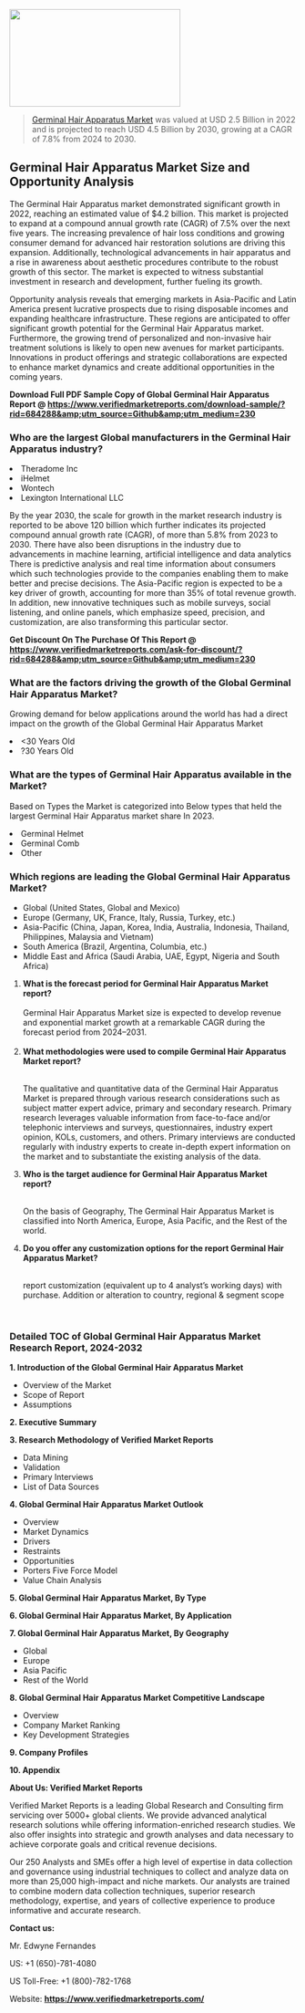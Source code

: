 <img src="https://ffe5etoiles.com/wp-content/uploads/2024/12/MST1-300x171.png" alt="" width="300" height="171" class="alignnone size-medium wp-image-20088" /><blockquote><p><p><a href="https://www.verifiedmarketreports.com/download-sample/?rid=684288&utm_source=Github&utm_medium=230" target="_blank">Germinal Hair Apparatus Market</a> was valued at USD 2.5 Billion in 2022 and is projected to reach USD 4.5 Billion by 2030, growing at a CAGR of 7.8% from 2024 to 2030.</p></blockquote><p><h2>Germinal Hair Apparatus Market Size and Opportunity Analysis</h2><p>The Germinal Hair Apparatus market demonstrated significant growth in 2022, reaching an estimated value of $4.2 billion. This market is projected to expand at a compound annual growth rate (CAGR) of 7.5% over the next five years. The increasing prevalence of hair loss conditions and growing consumer demand for advanced hair restoration solutions are driving this expansion. Additionally, technological advancements in hair apparatus and a rise in awareness about aesthetic procedures contribute to the robust growth of this sector. The market is expected to witness substantial investment in research and development, further fueling its growth.</p><p>Opportunity analysis reveals that emerging markets in Asia-Pacific and Latin America present lucrative prospects due to rising disposable incomes and expanding healthcare infrastructure. These regions are anticipated to offer significant growth potential for the Germinal Hair Apparatus market. Furthermore, the growing trend of personalized and non-invasive hair treatment solutions is likely to open new avenues for market participants. Innovations in product offerings and strategic collaborations are expected to enhance market dynamics and create additional opportunities in the coming years.</p></p><p class=""><strong>Download Full PDF Sample Copy of Global Germinal Hair Apparatus Report @ <a href="https://www.verifiedmarketreports.com/download-sample/?rid=684288&amp;utm_source=Github&amp;utm_medium=230" target="_blank">https://www.verifiedmarketreports.com/download-sample/?rid=684288&amp;utm_source=Github&amp;utm_medium=230</a></strong></p><h3 id="" class="">Who are the largest Global manufacturers in the Germinal Hair Apparatus industry?</h3><p><li>Theradome Inc</li><li> iHelmet</li><li> Wontech</li><li> Lexington International LLC</li></p><div class=""><div class="" dir="" data-message-author-role="" data-message-id="" data-message-model-slug=""><div class=""><div class=""><div class=""><div class="" dir="" data-message-author-role="" data-message-id="" data-message-model-slug=""><div class=""><div class=""><p>By the year 2030, the scale for growth in the market research industry is reported to be above 120 billion which further indicates its projected compound annual growth rate (CAGR), of more than 5.8% from 2023 to 2030. There have also been disruptions in the industry due to advancements in machine learning, artificial intelligence and data analytics There is predictive analysis and real time information about consumers which such technologies provide to the companies enabling them to make better and precise decisions. The Asia-Pacific region is expected to be a key driver of growth, accounting for more than 35% of total revenue growth. In addition, new innovative techniques such as mobile surveys, social listening, and online panels, which emphasize speed, precision, and customization, are also transforming this particular sector.</p><p><strong>Get Discount On The Purchase Of This Report @&nbsp; <a href="https://www.verifiedmarketreports.com/ask-for-discount/?rid=684288&amp;utm_source=Github&amp;utm_medium=230" target="_blank">https://www.verifiedmarketreports.com/ask-for-discount/?rid=684288&amp;utm_source=Github&amp;utm_medium=230</a></strong></p></div></div></div></div></div></div></div></div><h3 id="" class="">What are the factors driving the growth of the Global Germinal Hair Apparatus Market?</h3><p id="" class="">Growing demand for below applications around the world has had a direct impact on the growth of the Global Germinal Hair Apparatus Market</p><p id="" class=""><li><30 Years Old</li><li> ?30 Years Old</li></p><h3 id="" class="">What are the types of Germinal Hair Apparatus available in the Market?</h3><p id="" class="">Based on Types the Market is categorized into Below types that held the largest Germinal Hair Apparatus market share In 2023.</p><p id="" class=""><li>Germinal Helmet</li><li> Germinal Comb</li><li> Other</li></p><h3 id="" class="">Which regions are leading the Global Germinal Hair Apparatus Market?</h3><ul><li>Global (United States, Global and Mexico)</li><li>Europe (Germany, UK, France, Italy, Russia, Turkey, etc.)</li><li>Asia-Pacific (China, Japan, Korea, India, Australia, Indonesia, Thailand, Philippines, Malaysia and Vietnam)</li><li>South America (Brazil, Argentina, Columbia, etc.)</li><li>Middle East and Africa (Saudi Arabia, UAE, Egypt, Nigeria and South Africa)</li></ul><p><ol><li><strong>What is the forecast period for Germinal Hair Apparatus Market report?<br /></strong><br /><span data-sheets-root="1" data-sheets-value="{&quot;1&quot;:2,&quot;2&quot;:&quot;XXXX size is expected to develop revenue and exponential market growth at a remarkable CAGR during the forecast period from 2024&ndash;2030.&quot;}" data-sheets-userformat="{&quot;2&quot;:12674,&quot;4&quot;:{&quot;1&quot;:2,&quot;2&quot;:16776960},&quot;10&quot;:2,&quot;11&quot;:0,&quot;15&quot;:&quot;Arial&quot;,&quot;16&quot;:12}">Germinal Hair Apparatus Market size is expected to develop revenue and exponential market growth at a remarkable CAGR during the forecast period from 2024&ndash;2031.</span><br /><br /></li><li><strong>What methodologies were used to compile Germinal Hair Apparatus Market report?<br /><br /></strong><p>The qualitative and quantitative data of the&nbsp;Germinal Hair Apparatus Market is prepared through various research considerations such as subject matter expert advice, primary and secondary research. Primary research leverages valuable information from face-to-face and/or telephonic interviews and surveys, questionnaires, industry expert opinion, KOLs, customers, and others. Primary interviews are conducted regularly with industry experts to create in-depth expert information on the market and to substantiate the existing analysis of the data.&nbsp;</p></li><li><strong>Who is the target audience for Germinal Hair Apparatus Market report?<br /><br /></strong><p>On the basis of Geography, The&nbsp;Germinal Hair Apparatus Market is classified into North America, Europe, Asia Pacific, and the Rest of the world.</p></li><li><strong>Do you offer any customization options for the report Germinal Hair Apparatus Market?<br /><br /></strong><p>report customization (equivalent up to 4 analyst&rsquo;s working days) with purchase. Addition or alteration to country, regional &amp; segment scope</p><p>&nbsp;</p></li></ol></p><h3 id="" class="">Detailed TOC of Global Germinal Hair Apparatus Market Research Report, 2024-2032</h3><p id="" class=""><strong>1. Introduction of the Global Germinal Hair Apparatus Market</strong></p><ul><li>Overview of the Market</li><li>Scope of Report</li><li>Assumptions</li></ul><p id="" class=""><strong>2. Executive Summary</strong></p><p id="" class=""><strong>3. Research Methodology of&nbsp;Verified Market Reports</strong></p><ul><li>Data Mining</li><li>Validation</li><li>Primary Interviews</li><li>List of Data Sources</li></ul><p id="" class=""><strong>4. Global Germinal Hair Apparatus Market Outlook</strong></p><ul><li>Overview</li><li>Market Dynamics</li><li>Drivers</li><li>Restraints</li><li>Opportunities</li><li>Porters Five Force Model</li><li>Value Chain Analysis</li></ul><p id="" class=""><strong>5. Global Germinal Hair Apparatus Market, By&nbsp;Type</strong></p><p id="" class=""><strong>6. Global Germinal Hair Apparatus Market, By Application</strong></p><p id="" class=""><strong>7. Global Germinal Hair Apparatus Market, By Geography</strong></p><ul><li>Global</li><li>Europe</li><li>Asia Pacific</li><li>Rest of the World</li></ul><p id="" class=""><strong>8. Global Germinal Hair Apparatus Market Competitive Landscape</strong></p><ul><li>Overview</li><li>Company Market Ranking</li><li>Key Development Strategies</li></ul><p id="" class=""><strong>9. Company Profiles</strong></p><p id="" class=""><strong>10. Appendix</strong></p><p id="" class=""><strong>About Us: Verified Market Reports</strong></p><p id="" class="">Verified Market Reports is a leading Global Research and Consulting firm servicing over 5000+ global clients. We provide advanced analytical research solutions while offering information-enriched research studies. We also offer insights into strategic and growth analyses and data necessary to achieve corporate goals and critical revenue decisions.</p><p id="" class="">Our 250 Analysts and SMEs offer a high level of expertise in data collection and governance using industrial techniques to collect and analyze data on more than 25,000 high-impact and niche markets. Our analysts are trained to combine modern data collection techniques, superior research methodology, expertise, and years of collective experience to produce informative and accurate research.</p><p id="" class=""><strong>Contact us:</strong></p><p id="" class="">Mr. Edwyne Fernandes</p><p id="" class="">US: +1 (650)-781-4080</p><p id="" class="">US Toll-Free: +1 (800)-782-1768</p><p id="" class="">Website: <a target="" data-test-app-aware-link=""><strong>https://www.verifiedmarketreports.com/</strong></a></p>
